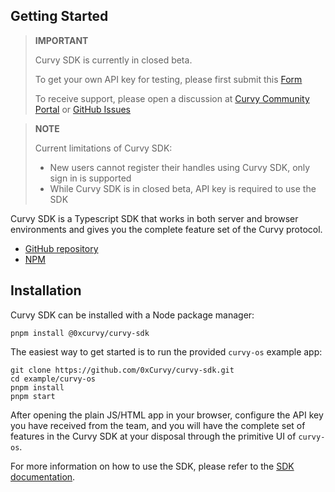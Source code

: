 ## Getting Started

> **IMPORTANT**
>
> Curvy SDK is currently in closed beta.
>
> To get your own API key for testing, please first submit this [Form](https://form.typeform.com/to/xNPxnHQO)
>
> To receive support, please open a discussion at [Curvy Community Portal](https://community.curvy.box/d/13-sdk-access-instructions)
> or [GitHub Issues](https://github.com/0xCurvy/curvy-sdk/issues/)
>

> **NOTE**
>
> Current limitations of Curvy SDK:
> - New users cannot register their handles using Curvy SDK, only sign in is supported
> - While Curvy SDK is in closed beta, API key is required to use the SDK

Curvy SDK is a Typescript SDK that works in both server and browser environments and
gives you the complete feature set of the Curvy protocol.

- [GitHub repository](https://github.com/0xCurvy/curvy-sdk/)
- [NPM](https://www.npmjs.com/package/@0xcurvy/curvy-sdk)

## Installation

Curvy SDK can be installed with a Node package manager:

```
pnpm install @0xcurvy/curvy-sdk
```

The easiest way to get started is to run the provided `curvy-os` example app:

```
git clone https://github.com/0xCurvy/curvy-sdk.git
cd example/curvy-os
pnpm install
pnpm start
```

After opening the plain JS/HTML app in your browser, configure the API key you have received from the team, and
you will have the complete set of features in the Curvy SDK at your disposal through the primitive UI of `curvy-os`.

For more information on how to use the SDK, please refer to the [SDK documentation](https://docs.curvy.box/sdk/).